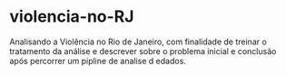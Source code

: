 # violencia-no-RJ
Analisando a Violência no Rio de Janeiro, com finalidade de treinar o tratamento da análise e descrever sobre o problema inicial e conclusão após percorrer um pipline de analise d edados. 

